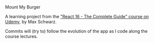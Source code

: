 Mount My Burger

A learning project from the ["React 16 - The Complete Guide" course on Udemy](https://www.udemy.com/react-the-complete-guide-incl-redux), by Max Schwarz.

Commits will (try to) follow the evolution of the app as I code along the course lectures.
